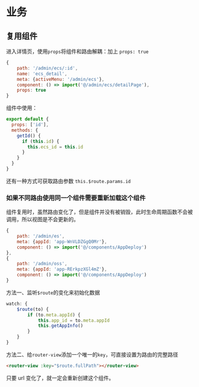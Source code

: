 # 业务

## 复用组件

进入详情页，使用`props`将组件和路由解耦：加上 `props: true`

```js
{
    path: '/admin/ecs/:id',
    name: 'ecs_detail',
    meta: {activeMenu: '/admin/ecs'},
    component: () => import('@/admin/ecs/detailPage'),
    props: true
}
```

组件中使用：

```js
export default {
  props: ['id'],
  methods: {
    getId() {
      if (this.id) {
        this.ecs_id = this.id
      }
    }
  }
}
```

还有一种方式可获取路由参数 `this.$route.params.id`

### 如果不同路由使用同一个组件需要重新加载这个组件

组件复用时，虽然路由变化了，但是组件并没有被销毁，此时生命周期函数不会被调用，所以视图是不会更新的。

```js
{
    path: '/admin/es',
    meta: {appId: 'app-WnVLDZGgQ0Mr'},
    component: () => import('@/components/AppDeploy')
},
{
    path: '/admin/oss',
    meta: {appId: 'app-RErkpzXGl4mZ'},
    component: () => import('@/components/AppDeploy')
}
```

方法一、监听`$route`的变化来初始化数据

```js
watch: {
    $route(to) {
        if (to.meta.appId) {
            this.app_id = to.meta.appId
            this.getAppInfo()
        }
    }
}
```

方法二、给`router-view`添加一个唯一的`key`，可直接设置为路由的完整路径

```html
<router-view :key="$route.fullPath"></router-view>
```

只要 url 变化了，就一定会重新创建这个组件。
